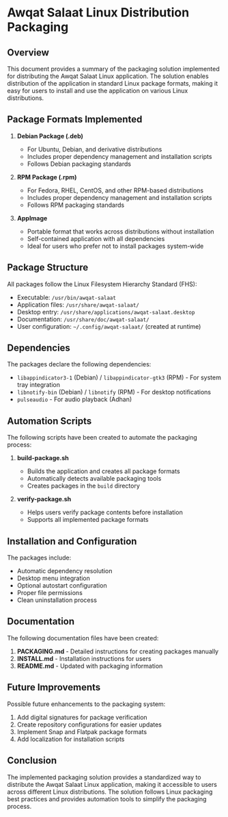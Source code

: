 # Awqat Salaat Linux Distribution Packaging

## Overview

This document provides a summary of the packaging solution implemented for distributing the Awqat Salaat Linux application. The solution enables distribution of the application in standard Linux package formats, making it easy for users to install and use the application on various Linux distributions.

## Package Formats Implemented

1. **Debian Package (.deb)**

   - For Ubuntu, Debian, and derivative distributions
   - Includes proper dependency management and installation scripts
   - Follows Debian packaging standards

2. **RPM Package (.rpm)**

   - For Fedora, RHEL, CentOS, and other RPM-based distributions
   - Includes proper dependency management and installation scripts
   - Follows RPM packaging standards

3. **AppImage**
   - Portable format that works across distributions without installation
   - Self-contained application with all dependencies
   - Ideal for users who prefer not to install packages system-wide

## Package Structure

All packages follow the Linux Filesystem Hierarchy Standard (FHS):

- Executable: `/usr/bin/awqat-salaat`
- Application files: `/usr/share/awqat-salaat/`
- Desktop entry: `/usr/share/applications/awqat-salaat.desktop`
- Documentation: `/usr/share/doc/awqat-salaat/`
- User configuration: `~/.config/awqat-salaat/` (created at runtime)

## Dependencies

The packages declare the following dependencies:

- `libappindicator3-1` (Debian) / `libappindicator-gtk3` (RPM) - For system tray integration
- `libnotify-bin` (Debian) / `libnotify` (RPM) - For desktop notifications
- `pulseaudio` - For audio playback (Adhan)

## Automation Scripts

The following scripts have been created to automate the packaging process:

1. **build-package.sh**

   - Builds the application and creates all package formats
   - Automatically detects available packaging tools
   - Creates packages in the `build` directory

2. **verify-package.sh**
   - Helps users verify package contents before installation
   - Supports all implemented package formats

## Installation and Configuration

The packages include:

- Automatic dependency resolution
- Desktop menu integration
- Optional autostart configuration
- Proper file permissions
- Clean uninstallation process

## Documentation

The following documentation files have been created:

1. **PACKAGING.md** - Detailed instructions for creating packages manually
2. **INSTALL.md** - Installation instructions for users
3. **README.md** - Updated with packaging information

## Future Improvements

Possible future enhancements to the packaging system:

1. Add digital signatures for package verification
2. Create repository configurations for easier updates
3. Implement Snap and Flatpak package formats
4. Add localization for installation scripts

## Conclusion

The implemented packaging solution provides a standardized way to distribute the Awqat Salaat Linux application, making it accessible to users across different Linux distributions. The solution follows Linux packaging best practices and provides automation tools to simplify the packaging process.
